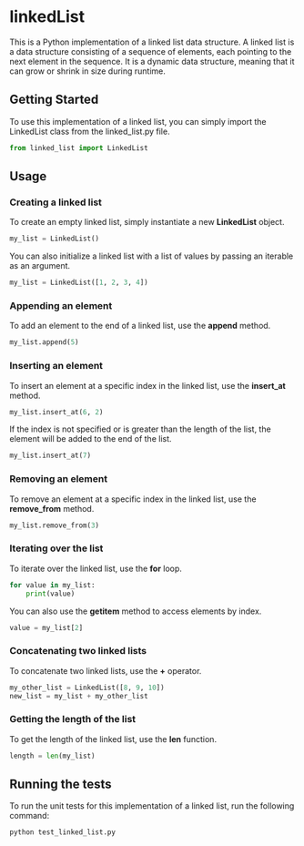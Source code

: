 # linkedList
This is a Python implementation of a linked list data structure. A linked list is a data structure consisting of a sequence of elements, each pointing to the next element in the sequence. It is a dynamic data structure, meaning that it can grow or shrink in size during runtime.

## Getting Started
To use this implementation of a linked list, you can simply import the LinkedList class from the linked_list.py file.

```python
from linked_list import LinkedList
```

## Usage

### Creating a linked list
To create an empty linked list, simply instantiate a new **LinkedList** object.

```python
my_list = LinkedList()
```

You can also initialize a linked list with a list of values by passing an iterable as an argument.

```python
my_list = LinkedList([1, 2, 3, 4])
```




### Appending an element
To add an element to the end of a linked list, use the **append** method.

```python
my_list.append(5)
```




### Inserting an element
To insert an element at a specific index in the linked list, use the **insert_at** method.

```python
my_list.insert_at(6, 2)
```

If the index is not specified or is greater than the length of the list, the element will be added to the end of the list.

```python
my_list.insert_at(7)
```




### Removing an element
To remove an element at a specific index in the linked list, use the **remove_from** method.

```python
my_list.remove_from(3)
```




### Iterating over the list
To iterate over the linked list, use the **for** loop.

```python
for value in my_list:
    print(value)
```
    
You can also use the **____getitem____** method to access elements by index.

```python
value = my_list[2]
```




### Concatenating two linked lists
To concatenate two linked lists, use the **+** operator.

```python
my_other_list = LinkedList([8, 9, 10])
new_list = my_list + my_other_list
```




### Getting the length of the list
To get the length of the linked list, use the **len** function.

```python
length = len(my_list)
```

## Running the tests
To run the unit tests for this implementation of a linked list, run the following command:

```terminal
python test_linked_list.py
```

